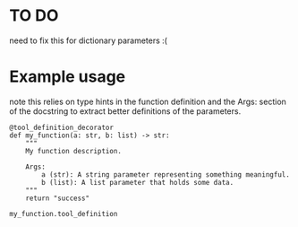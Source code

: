 # TO DO
need to fix this for dictionary parameters :(

# Example usage
note this relies on type hints in the function definition and the Args: section of the docstring to extract better definitions of the parameters.

```
@tool_definition_decorator
def my_function(a: str, b: list) -> str:
    """
    My function description.

    Args:
        a (str): A string parameter representing something meaningful.
        b (list): A list parameter that holds some data.
    """
    return "success"

my_function.tool_definition
```

